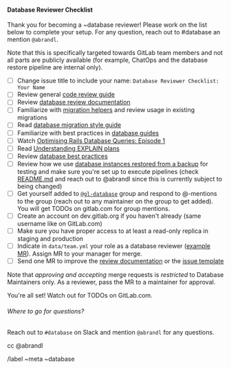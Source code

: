 #### Database Reviewer Checklist

Thank you for becoming a ~database reviewer! Please work on the list
below to complete your setup. For any question, reach out to #database
an mention `@abrandl`.

Note that this is specifically targeted towards GitLab team members and not all
parts are publicly available (for example, ChatOps and the database restore pipeline are internal only).

- [ ] Change issue title to include your name: `Database Reviewer Checklist: Your Name`
- [ ] Review general [code review guide](https://docs.gitlab.com/ee/development/code_review.html)
- [ ] Review [database review documentation](https://about.gitlab.com/handbook/engineering/workflow/code-review/database.html)
- [ ] Familiarize with [migration helpers](https://gitlab.com/gitlab-org/gitlab-ce/blob/master/lib/gitlab/database/migration_helpers.rb) and review usage in existing migrations
- [ ] Read [database migration style guide](https://docs.gitlab.com/ee/development/migration_style_guide.html)
- [ ] Familiarize with best practices in [database guides](https://docs.gitlab.com/ee/development/#database-guides)
- [ ] Watch [Optimising Rails Database Queries: Episode 1](https://www.youtube.com/watch?v=79GurlaxhsI)
- [ ] Read [Understanding EXPLAIN plans](https://docs.gitlab.com/ee/development/understanding_explain_plans.html)
- [ ] Review [database best practices](https://docs.gitlab.com/ee/development/#best-practices)
- [ ] Review how we use [database instances restored from a backup](https://ops.gitlab.net/gitlab-com/gl-infra/gitlab-restore/postgres-gprd) for testing and make sure you're set up to execute pipelines (check [README.md](https://ops.gitlab.net/gitlab-com/gl-infra/gitlab-restore/postgres-gprd/blob/master/README.md) and reach out to @abrandl since this is currently subject to being changed)
- [ ] Get yourself added to [`@gl-database`](https://gitlab.com/groups/gl-database/-/group_members) group and respond to @-mentions to the group (reach out to any maintainer on the group to get added). You will get TODOs on gitlab.com for group mentions.
- [ ] Create an account on dev.gitlab.org if you haven't already (same username like on GitLab.com)
- [ ] Make sure you have proper access to at least a read-only replica in staging and production
- [ ] Indicate in `data/team.yml` your role as a database reviewer ([example MR](https://gitlab.com/gitlab-com/www-gitlab-com/merge_requests/19600/diffs)). Assign MR to your manager for merge.
- [ ] Send one MR to improve the [review documentation](https://about.gitlab.com/handbook/engineering/workflow/code-review/database.html) or the [issue template](https://gitlab.com/gitlab-org/gitlab-ce/blob/master/.gitlab/issue_templates/Database%20Reviewer.md)

Note that *approving and accepting* merge requests is *restricted* to
Database Maintainers only. As a reviewer, pass the MR to a maintainer
for approval.

You're all set! Watch out for TODOs on GitLab.com.

###### Where to go for questions?

Reach out to `#database` on Slack and mention `@abrandl` for any questions.

cc @abrandl

/label ~meta ~database
